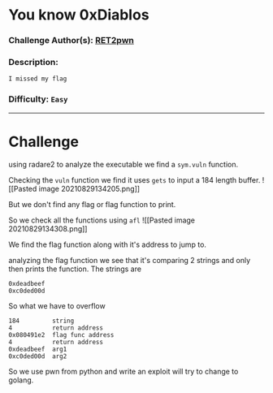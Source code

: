 # You know 0xDiablos


### Challenge Author(s): [RET2pwn](https://app.hackthebox.eu/users/47422)

### Description: 
   ```
   I missed my flag
   ```
### Difficulty: `Easy`
---
# Challenge

using radare2 to analyze the executable we find a `sym.vuln` function.

Checking the `vuln` function we find it uses `gets` to input a 184 length buffer.
![[Pasted image 20210829134205.png]]

But we don't find any flag or flag function to print.

So we check all the functions using `afl`
![[Pasted image 20210829134308.png]]

We find the flag function along with it's address to jump to.

analyzing the flag function we see that it's comparing 2 strings and only then prints the function. 
The strings are
```
0xdeadbeef
0xc0ded00d
```

So what we have to overflow

```
184			string
4			return address
0x080491e2	flag func address
4			return address
0xdeadbeef	arg1
0xc0ded00d	arg2
```

So we use pwn from python and write an exploit will try to change to golang.